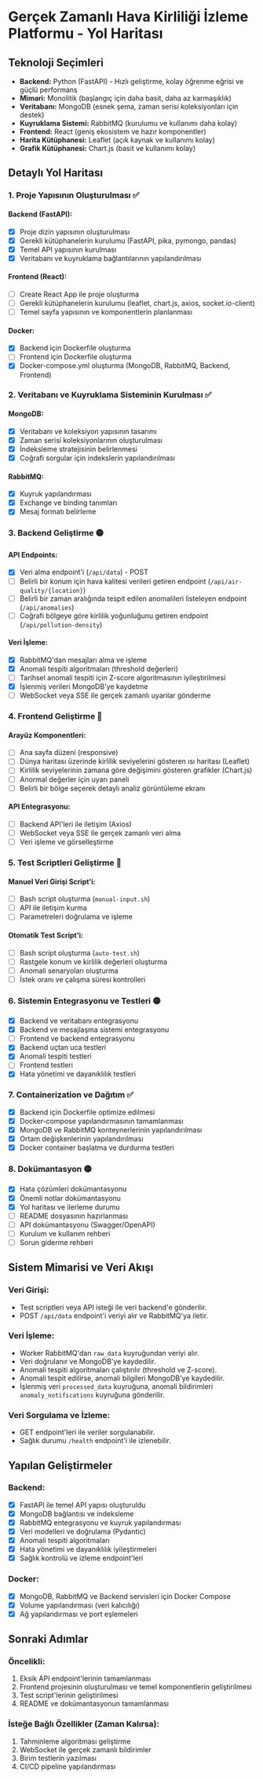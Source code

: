 # Gerçek Zamanlı Hava Kirliliği İzleme Platformu - Yol Haritası

## Teknoloji Seçimleri

- **Backend:** Python (FastAPI) - Hızlı geliştirme, kolay öğrenme eğrisi ve güçlü performans
- **Mimari:** Monolitik (başlangıç için daha basit, daha az karmaşıklık)
- **Veritabanı:** MongoDB (esnek şema, zaman serisi koleksiyonları için destek)
- **Kuyruklama Sistemi:** RabbitMQ (kurulumu ve kullanımı daha kolay)
- **Frontend:** React (geniş ekosistem ve hazır komponentler)
- **Harita Kütüphanesi:** Leaflet (açık kaynak ve kullanımı kolay)
- **Grafik Kütüphanesi:** Chart.js (basit ve kullanımı kolay)

## Detaylı Yol Haritası

### 1. Proje Yapısının Oluşturulması ✅

#### Backend (FastAPI):
- [x] Proje dizin yapısının oluşturulması
- [x] Gerekli kütüphanelerin kurulumu (FastAPI, pika, pymongo, pandas)
- [x] Temel API yapısının kurulması
- [x] Veritabanı ve kuyruklama bağlantılarının yapılandırılması

#### Frontend (React):
- [ ] Create React App ile proje oluşturma
- [ ] Gerekli kütüphanelerin kurulumu (leaflet, chart.js, axios, socket.io-client)
- [ ] Temel sayfa yapısının ve komponentlerin planlanması

#### Docker:
- [x] Backend için Dockerfile oluşturma
- [ ] Frontend için Dockerfile oluşturma
- [x] Docker-compose.yml oluşturma (MongoDB, RabbitMQ, Backend, Frontend)

### 2. Veritabanı ve Kuyruklama Sisteminin Kurulması ✅

#### MongoDB:
- [x] Veritabanı ve koleksiyon yapısının tasarımı
- [x] Zaman serisi koleksiyonlarının oluşturulması
- [x] İndeksleme stratejisinin belirlenmesi
- [x] Coğrafi sorgular için indekslerin yapılandırılması

#### RabbitMQ:
- [x] Kuyruk yapılandırması
- [x] Exchange ve binding tanımları
- [x] Mesaj formatı belirleme

### 3. Backend Geliştirme 🟡

#### API Endpoints:
- [x] Veri alma endpoint'i (`/api/data`) - POST
- [ ] Belirli bir konum için hava kalitesi verileri getiren endpoint (`/api/air-quality/{location}`)
- [ ] Belirli bir zaman aralığında tespit edilen anomalileri listeleyen endpoint (`/api/anomalies`)
- [ ] Coğrafi bölgeye göre kirlilik yoğunluğunu getiren endpoint (`/api/pollution-density`)

#### Veri İşleme:
- [x] RabbitMQ'dan mesajları alma ve işleme
- [x] Anomali tespiti algoritmaları (threshold değerleri)
- [ ] Tarihsel anomali tespiti için Z-score algoritmasının iyileştirilmesi
- [x] İşlenmiş verileri MongoDB'ye kaydetme
- [ ] WebSocket veya SSE ile gerçek zamanlı uyarılar gönderme

### 4. Frontend Geliştirme 🔴

#### Arayüz Komponentleri:
- [ ] Ana sayfa düzeni (responsive)
- [ ] Dünya haritası üzerinde kirlilik seviyelerini gösteren ısı haritası (Leaflet)
- [ ] Kirlilik seviyelerinin zamana göre değişimini gösteren grafikler (Chart.js)
- [ ] Anormal değerler için uyarı paneli
- [ ] Belirli bir bölge seçerek detaylı analiz görüntüleme ekranı

#### API Entegrasyonu:
- [ ] Backend API'leri ile iletişim (Axios)
- [ ] WebSocket veya SSE ile gerçek zamanlı veri alma
- [ ] Veri işleme ve görselleştirme

### 5. Test Scriptleri Geliştirme 🔴

#### Manuel Veri Girişi Script'i:
- [ ] Bash script oluşturma (`manual-input.sh`)
- [ ] API ile iletişim kurma
- [ ] Parametreleri doğrulama ve işleme

#### Otomatik Test Script'i:
- [ ] Bash script oluşturma (`auto-test.sh`)
- [ ] Rastgele konum ve kirlilik değerleri oluşturma
- [ ] Anomali senaryoları oluşturma
- [ ] İstek oranı ve çalışma süresi kontrolleri

### 6. Sistemin Entegrasyonu ve Testleri 🟡

- [x] Backend ve veritabanı entegrasyonu
- [x] Backend ve mesajlaşma sistemi entegrasyonu
- [ ] Frontend ve backend entegrasyonu
- [x] Backend uçtan uca testleri
- [x] Anomali tespiti testleri
- [ ] Frontend testleri
- [x] Hata yönetimi ve dayanıklılık testleri

### 7. Containerization ve Dağıtım ✅

- [x] Backend için Dockerfile optimize edilmesi
- [x] Docker-compose yapılandırmasının tamamlanması
- [x] MongoDB ve RabbitMQ konteynerlerinin yapılandırılması
- [x] Ortam değişkenlerinin yapılandırılması
- [x] Docker container başlatma ve durdurma testleri

### 8. Dokümantasyon 🟡

- [x] Hata çözümleri dokümantasyonu
- [x] Önemli notlar dokümantasyonu
- [x] Yol haritası ve ilerleme durumu
- [ ] README dosyasının hazırlanması
- [ ] API dokümantasyonu (Swagger/OpenAPI)
- [ ] Kurulum ve kullanım rehberi
- [ ] Sorun giderme rehberi

## Sistem Mimarisi ve Veri Akışı

### Veri Girişi:
- Test scriptleri veya API isteği ile veri backend'e gönderilir.
- POST `/api/data` endpoint'i veriyi alır ve RabbitMQ'ya iletir.

### Veri İşleme:
- Worker RabbitMQ'dan `raw_data` kuyruğundan veriyi alır.
- Veri doğrulanır ve MongoDB'ye kaydedilir.
- Anomali tespiti algoritmaları çalıştırılır (threshold ve Z-score).
- Anomali tespit edilirse, anomali bilgileri MongoDB'ye kaydedilir.
- İşlenmiş veri `processed_data` kuyruğuna, anomali bildirimleri `anomaly_notifications` kuyruğuna gönderilir.

### Veri Sorgulama ve İzleme:
- GET endpoint'leri ile veriler sorgulanabilir.
- Sağlık durumu `/health` endpoint'i ile izlenebilir.

## Yapılan Geliştirmeler

### Backend:
- [x] FastAPI ile temel API yapısı oluşturuldu
- [x] MongoDB bağlantısı ve indeksleme
- [x] RabbitMQ entegrasyonu ve kuyruk yapılandırması
- [x] Veri modelleri ve doğrulama (Pydantic)
- [x] Anomali tespiti algoritmaları
- [x] Hata yönetimi ve dayanıklılık iyileştirmeleri
- [x] Sağlık kontrolü ve izleme endpoint'leri

### Docker:
- [x] MongoDB, RabbitMQ ve Backend servisleri için Docker Compose
- [x] Volume yapılandırması (veri kalıcılığı)
- [x] Ağ yapılandırması ve port eşlemeleri

## Sonraki Adımlar

### Öncelikli:
1. Eksik API endpoint'lerinin tamamlanması
2. Frontend projesinin oluşturulması ve temel komponentlerin geliştirilmesi
3. Test script'lerinin geliştirilmesi
4. README ve dokümantasyonun tamamlanması

### İsteğe Bağlı Özellikler (Zaman Kalırsa):
1. Tahminleme algoritması geliştirme
2. WebSocket ile gerçek zamanlı bildirimler
3. Birim testlerin yazılması
4. CI/CD pipeline yapılandırması 